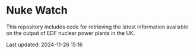 # Nuke Watch

This repository includes code for retrieving the latest information available on the output of EDF nuclear power plants in the UK.

Last updated: 2024-11-26 15:16